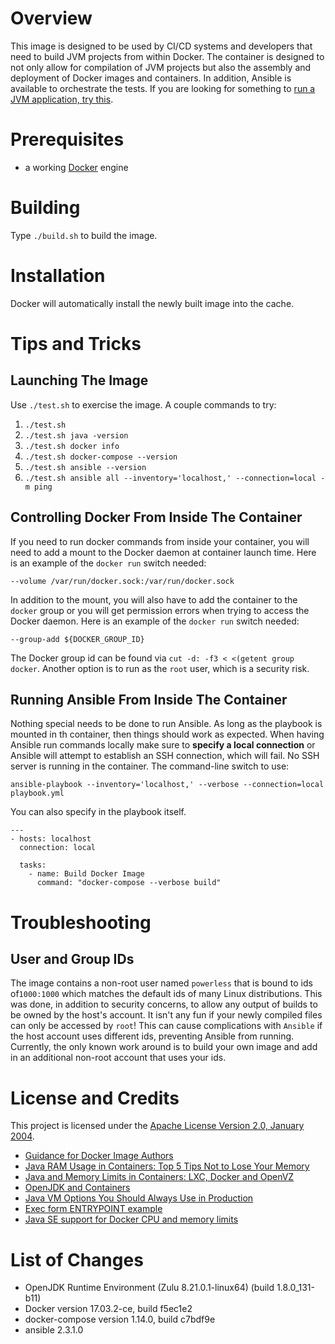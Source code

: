 # Overview
This image is designed to be used by CI/CD systems and developers that need to
build JVM projects from within Docker.  The container is designed to
not only allow for compilation of JVM projects but also the assembly and
deployment of Docker images and containers.  In addition, Ansible is
available to orchestrate the tests. If you are looking for something to
[run a JVM application, try this](https://github.com/kurron/docker-amazon-jdk-8).

# Prerequisites
* a working [Docker](http://docker.io) engine

# Building
Type `./build.sh` to build the image.

# Installation
Docker will automatically install the newly built image into the cache.

# Tips and Tricks

## Launching The Image
Use `./test.sh` to exercise the image.  A couple commands to try:

1. `./test.sh`
1. `./test.sh java -version`
1. `./test.sh docker info`
1. `./test.sh docker-compose --version`
1. `./test.sh ansible --version`
1. `./test.sh ansible all --inventory='localhost,' --connection=local -m ping`

## Controlling Docker From Inside The Container
If you need to run docker commands from inside your container, you will need
to add a mount to the Docker daemon at container launch time.  Here is an
example of the `docker run` switch needed:

`--volume /var/run/docker.sock:/var/run/docker.sock`

In addition to the mount, you will also have to add the container to
the `docker` group or you will get permission errors when trying to access the Docker
daemon. Here is an example of the `docker run` switch needed:

`--group-add ${DOCKER_GROUP_ID}`

The Docker group id can be found via `cut -d: -f3 < <(getent group docker`. Another
option is to run as the `root` user, which is a security risk.

## Running Ansible From Inside The Container
Nothing special needs to be done to run Ansible.  As long as the playbook is mounted in th
container, then things should work as expected.  When having Ansible run commands locally
make sure to **specify a local connection** or Ansible will attempt to establish an SSH connection,
which will fail. No SSH server is running in the container. The command-line switch to use:

`ansible-playbook --inventory='localhost,' --verbose --connection=local playbook.yml`

You can also specify in the playbook itself.

```
---
- hosts: localhost
  connection: local

  tasks:
    - name: Build Docker Image
      command: "docker-compose --verbose build"
```


# Troubleshooting

## User and Group IDs
The image contains a non-root user named `powerless` that is bound to ids of`1000:1000`
which matches the default ids of many Linux distributions.  This was done, in addition
to security concerns, to allow any output of builds to be owned by the host's account.
It isn't any fun if your newly compiled files can only be accessed by `root`!  This can
cause complications with `Ansible` if the host account uses different ids, preventing
Ansible from running.  Currently, the only known work around is to build your own
image and add in an additional non-root account that uses your ids.

# License and Credits
This project is licensed under the
[Apache License Version 2.0, January 2004](http://www.apache.org/licenses/).

* [Guidance for Docker Image Authors](http://www.projectatomic.io/docs/docker-image-author-guidance/)
* [Java RAM Usage in Containers: Top 5 Tips Not to Lose Your Memory](http://blog.jelastic.com/2017/04/13/java-ram-usage-in-containers-top-5-tips-not-to-lose-your-memory/)
* [Java and Memory Limits in Containers: LXC, Docker and OpenVZ](http://blog.jelastic.com/2016/05/03/java-and-memory-limits-in-containers-lxc-docker-and-openvz/)
* [OpenJDK and Containers](https://developers.redhat.com/blog/2017/04/04/openjdk-and-containers/)
* [Java VM Options You Should Always Use in Production](http://blog.sokolenko.me/2014/11/javavm-options-production.html)
* [Exec form ENTRYPOINT example](https://docs.docker.com/engine/reference/builder/#exec-form-entrypoint-example)
* [Java SE support for Docker CPU and memory limits](https://blogs.oracle.com/java-platform-group/java-se-support-for-docker-cpu-and-memory-limits)

# List of Changes

* OpenJDK Runtime Environment (Zulu 8.21.0.1-linux64) (build 1.8.0_131-b11)
* Docker version 17.03.2-ce, build f5ec1e2
* docker-compose version 1.14.0, build c7bdf9e
* ansible 2.3.1.0
